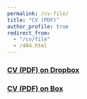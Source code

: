 ```yaml
---
permalink: /cv-file/
title: "CV (PDF)"
author_profile: true
redirect_from: 
  - "/cv/file"
  - /404.html
---
```

### [CV (PDF) on Dropbox](https://app.box.com/s/pzp3cjdvdp2hciafyzwh1vgubc27ita2)
### [CV (PDF) on Box](https://app.box.com/s/pzp3cjdvdp2hciafyzwh1vgubc27ita2)
